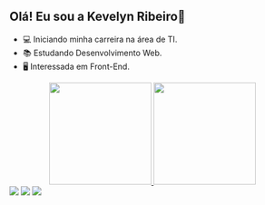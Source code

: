## Olá! Eu sou a Kevelyn Ribeiro👋

- 💻 Iniciando minha carreira na área de TI.
- 📚 Estudando Desenvolvimento Web.
- 🖥 Interessada em Front-End.

<div align="center">
  <a href="https://github.com/kevelynribeiro">
  <img height="180em" src="https://github-readme-stats.vercel.app/api?username=kevelynribeiro&show_icons=true&theme=tokyonight&include_all_commits=true&count_private=true"/>
  <img height="180em" src="https://github-readme-stats.vercel.app/api/top-langs/?username=kevelynribeiro&layout=compact&langs_count=7&theme=tokyonight"/>
  </div >
  <div> 
  <a href="https://instagram.com/kevelynr_" target="_blank"><img src="https://img.shields.io/badge/-Instagram-%23E4405F?style=for-the-badge&logo=instagram&logoColor=white" target="_blank"></a>
     <a href = "mailto:kevelyncf12@hotmail.com"><img src="https://img.shields.io/badge/-Gmail-%23333?style=for-the-badge&logo=gmail&logoColor=white" target="_blank"></a>
  <a href="https://www.linkedin.com/in/kevelynribeiroo-/" target="_blank"><img src="https://img.shields.io/badge/-LinkedIn-%230077B5?style=for-the-badge&logo=linkedin&logoColor=white" target="_blank"></a>
  </div>
  
